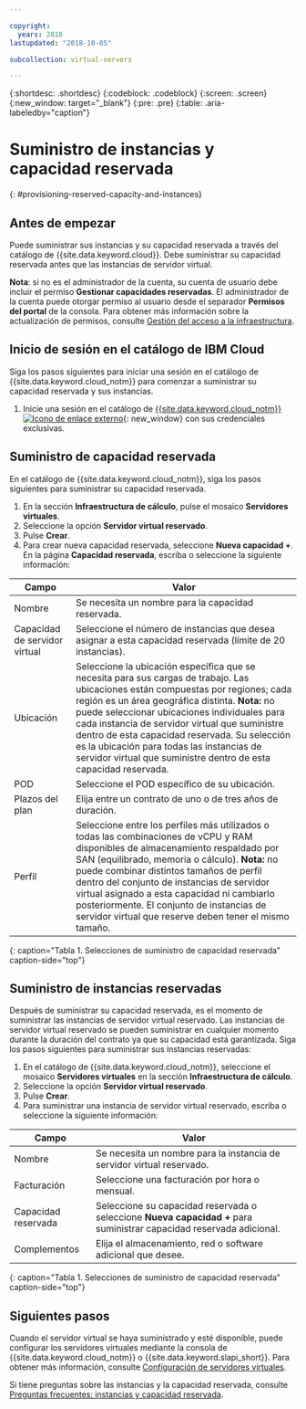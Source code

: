 ```yaml
---

copyright:
  years: 2018
lastupdated: "2018-10-05"

subcollection: virtual-servers

---
```


{:shortdesc: .shortdesc}
{:codeblock: .codeblock}
{:screen: .screen}
{:new_window: target="_blank"}
{:pre: .pre}
{:table: .aria-labeledby="caption"}

# Suministro de instancias y capacidad reservada
{: #provisioning-reserved-capacity-and-instances}

## Antes de empezar

Puede suministrar sus instancias y su capacidad reservada a través del catálogo de {{site.data.keyword.cloud}}. Debe suministrar su capacidad reservada antes que las instancias de servidor virtual.

**Nota**: si no es el administrador de la cuenta, su cuenta de usuario debe incluir el permiso **Gestionar capacidades reservadas**. El administrador de la cuenta puede otorgar permiso al usuario desde el separador **Permisos del portal** de la consola. Para obtener más información sobre la actualización de permisos, consulte [Gestión del acceso a la infraestructura](/docs/iam?topic=iam-mngclassicinfra).

## Inicio de sesión en el catálogo de IBM Cloud

Siga los pasos siguientes para iniciar una sesión en el catálogo de {{site.data.keyword.cloud_notm}} para comenzar a suministrar su capacidad reservada y sus instancias.

  1. Inicie una sesión en el catálogo de [{{site.data.keyword.cloud_notm}} ![Icono de enlace externo](../icons/launch-glyph.svg "Icono de enlace externo")](https://console.bluemix.net/catalog/){: new_window} con sus credenciales exclusivas.

## Suministro de capacidad reservada

En el catálogo de {{site.data.keyword.cloud_notm}}, siga los pasos siguientes para suministrar su capacidad reservada.

  1. En la sección **Infraestructura de cálculo**, pulse el mosaico **Servidores virtuales**.
  2. Seleccione la opción **Servidor virtual reservado**.
  3. Pulse **Crear**.
  4. Para crear nueva capacidad reservada, seleccione **Nueva capacidad +**. En la página **Capacidad reservada**, escriba o seleccione la siguiente información:

| Campo                   | Valor               |                                                                                                                                                                                                                                                                                                                                 
| ----------------------- | ------------------- |
| Nombre                    | Se necesita un nombre para la capacidad reservada. |                                                                                                                                                                                                                                                                                                       
| Capacidad de servidor virtual | Seleccione el número de instancias que desea asignar a esta capacidad reservada (límite de 20 instancias). |                                                                                                                                                                                                                                                
| Ubicación                | Seleccione la ubicación específica que se necesita para sus cargas de trabajo. Las ubicaciones están compuestas por regiones; cada región es un área geográfica distinta. **Nota:** no puede seleccionar ubicaciones individuales para cada instancia de servidor virtual que suministre dentro de esta capacidad reservada. Su selección es la ubicación para todas las instancias de servidor virtual que suministre dentro de esta capacidad reservada. |
| POD                     | Seleccione el POD específico de su ubicación. |
| Plazos del plan              | Elija entre un contrato de uno o de tres años de duración. |                                                                                                                                                                                                                                                                                            
| Perfil                 | Seleccione entre los perfiles más utilizados o todas las combinaciones de vCPU y RAM disponibles de almacenamiento respaldado por SAN (equilibrado, memoria o cálculo). **Nota:** no puede combinar distintos tamaños de perfil dentro del conjunto de instancias de servidor virtual asignado a esta capacidad ni cambiarlo posteriormente. El conjunto de instancias de servidor virtual que reserve deben tener el mismo tamaño. |
{: caption="Tabla 1. Selecciones de suministro de capacidad reservada" caption-side="top"}


## Suministro de instancias reservadas

Después de suministrar su capacidad reservada, es el momento de suministrar las instancias de servidor virtual reservado. Las instancias de servidor virtual reservado se pueden suministrar en cualquier momento durante la duración del contrato ya que su capacidad está garantizada. Siga los pasos siguientes para suministrar sus instancias reservadas:

1. En el catálogo de {{site.data.keyword.cloud_notm}}, seleccione el mosaico **Servidores virtuales** en la sección **Infraestructura de cálculo**.
2. Seleccione la opción **Servidor virtual reservado**.
3. Pulse **Crear**.
4. Para suministrar una instancia de servidor virtual reservado, escriba o seleccione la siguiente información:

| Campo                     | Valor               |                                                                                                                                                                                                                                                                                                                                 
| ------------------------- | ------------------- |
| Nombre                      | Se necesita un nombre para la instancia de servidor virtual reservado. |                                                                                                                                                                                                                                                                                                       
| Facturación                   | Seleccione una facturación por hora o mensual. |                                                                                                                                                                                                                                                
| Capacidad reservada         | Seleccione su capacidad reservada o seleccione **Nueva capacidad +** para suministrar capacidad reservada adicional. |                                                                                                                                                                                                     
| Complementos                   | Elija el almacenamiento, red o software adicional que desee. |                                                                                                                                                                                                                                                                                            
{: caption="Tabla 1. Selecciones de suministro de capacidad reservada" caption-side="top"}

## Siguientes pasos

Cuando el servidor virtual se haya suministrado y esté disponible, puede configurar los servidores virtuales mediante la consola de
{{site.data.keyword.cloud_notm}} o {{site.data.keyword.slapi_short}}. Para obtener más información, consulte [Configuración de servidores virtuales](/docs/vsi?topic=virtual-servers-configuring-virtual-servers#configuring-virtual-servers).

Si tiene preguntas sobre las instancias y la capacidad reservada, consulte [Preguntas frecuentes: instancias y capacidad reservada](/docs/vsi?topic=virtual-servers-faqs-reserved-capacity-and-instances#faqs-reserved-capacity-and-instances). 
